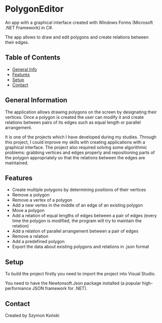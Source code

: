 # PolygonEditor

An app with a graphical interface created with Windows Forms (Microsoft .NET Framework) in C#.

The app allows to draw and edit polygons and create relations between their edges.

## Table of Contents

* [General Info](#general-information)
* [Features](#features)
* [Setup](#setup)
* [Contact](#contact)

## General Information

The application allows drawing polygons on the screen by designating their vertices. Once a polygon is created the user can modify it and create
relations between pairs of its edges such as equal length or parallel arrangement.

It is one of the projects which I have developed during my studies. Through this project, I could improve my skills with creating applications
with a graphical interface. The project also required solving some algorithmic problems: grabbing vertices and edges properly and repositioning
parts of the polygon appropriately so that the relations between the edges are maintained.

## Features

- Create multiple polygons by determining positions of their vertices
- Remove a polygon
- Remove a vertex of a polygon
- Add a new vertex in the middle of an edge of an existing polygon
- Move a polygon
- Add a relation of equal lengths of edges between a pair of edges (every time the polygon is modified, the program will try to maintain
the relation)
- Add a relation of parallel arrangement between a pair of edges
- Remove a relation
- Add a predefined polygon
- Export the data about existing polygons and relations in .json format

## Setup

To build the project firstly you need to import the project into Visual Studio.

You need to have the Newtonsoft.Json package installed (a popular high-performance JSON framework for .NET).

## Contact

Created by Szymon Koński
